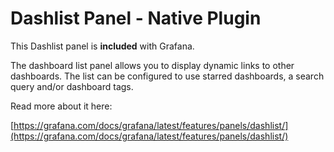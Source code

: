 # Dashlist Panel - Native Plugin

This Dashlist panel is **included** with Grafana.

The dashboard list panel allows you to display dynamic links to other dashboards. The list can be configured to use starred dashboards, a search query and/or dashboard tags.

Read more about it here:

[https://grafana.com/docs/grafana/latest/features/panels/dashlist/](https://grafana.com/docs/grafana/latest/features/panels/dashlist/)
